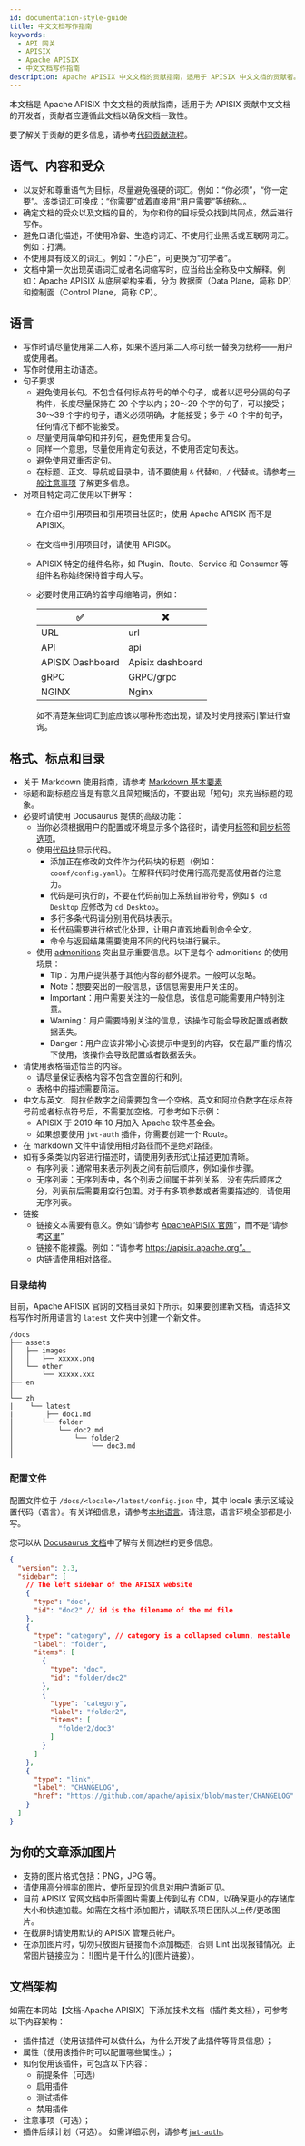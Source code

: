 ```yaml
---
id: documentation-style-guide
title: 中文文档写作指南
keywords:
  - API 网关
  - APISIX
  - Apache APISIX
  - 中文文档写作指南
description: Apache APISIX 中文文档的贡献指南，适用于 APISIX 中文文档的贡献者。
---
```


本文档是 Apache APISIX 中文文档的贡献指南，适用于为 APISIX 贡献中文文档的开发者，贡献者应遵循此文档以确保文档一致性。

要了解关于贡献的更多信息，请参考[代码贡献流程](../docs/general/contributor-guide.md)。

## 语气、内容和受众

- 以友好和尊重语气为目标，尽量避免强硬的词汇。例如：“你必须”，“你一定要”。该类词汇可换成：“你需要”或着直接用“用户需要”等统称。。
- 确定文档的受众以及文档的目的，为你和你的目标受众找到共同点，然后进行写作。
- 避免口语化描述，不使用冷僻、生造的词汇、不使用行业黑话或互联网词汇。例如：打满。
- 不使用具有歧义的词汇。例如：“小白”，可更换为“初学者”。
- 文档中第一次出现英语词汇或者名词缩写时，应当给出全称及中文解释。例如：Apache APISIX 从底层架构来看，分为 数据面（Data Plane，简称 DP）和控制面（Control Plane，简称 CP）。

## 语言

- 写作时请尽量使用第二人称，如果不适用第二人称可统一替换为统称——用户或使用者。
- 写作时使用主动语态。
- 句子要求
  - 避免使用长句。不包含任何标点符号的单个句子，或者以逗号分隔的句子构件，长度尽量保持在 20 个字以内；20～29 个字的句子，可以接受；30～39 个字的句子，语义必须明确，才能接受；多于 40 个字的句子，任何情况下都不能接受。
  - 尽量使用简单句和并列句，避免使用复合句。
  - 同样一个意思，尽量使用肯定句表达，不使用否定句表达。
  - 避免使用双重否定句。
  - 在标题、正文、导航或目录中，请不要使用 `&` 代替`和`，`/` 代替`或`。请参考[一般注意事项](https://developers.google.com/style/accessibility#general-dos-and-donts) 了解更多信息。
- 对项目特定词汇使用以下拼写：
  - 在介绍中引用项目和引用项目社区时，使用 Apache APISIX 而不是 APISIX。
  - 在文档中引用项目时，请使用 APISIX。
  - APISIX 特定的组件名称，如 Plugin、Route、Service 和 Consumer 等组件名称始终保持首字母大写。
  - 必要时使用正确的首字母缩略词，例如：

    | ✅              | ❌               |
    | ---------------- | ---------------- |
    | URL              | url              |
    | API              | api              |
    | APISIX Dashboard | Apisix dashboard |
    | gRPC             | GRPC/grpc        |
    | NGINX            | Nginx            |

    如不清楚某些词汇到底应该以哪种形态出现，请及时使用搜索引擎进行查询。

## 格式、标点和目录

- 关于 Markdown 使用指南，请参考 [Markdown 基本要素](https://shd101wyy.github.io/markdown-preview-enhanced/#/zh-cn/markdown-basics)
- 标题和副标题应当是有意义且简短概括的，不要出现「短句」来充当标题的现象。
- 必要时请使用 Docusaurus 提供的高级功能：
  - 当你必须根据用户的配置或环境显示多个路径时，请使用[标签](https://docusaurus.io/docs/next/markdown-features/tabs)和[同步标签选项](https://docusaurus.io/docs/next/markdown-features/tabs#syncing-tab-choices)。
  - 使用[代码块](https://docusaurus.io/docs/next/markdown-features/code-blocks)显示代码。
    - 添加正在修改的文件作为代码块的标题（例如：`coonf/config.yaml`）。在解释代码时使用行高亮提高使用者的注意力。
    - 代码是可执行的，不要在代码前加上系统自带符号，例如 `$ cd Desktop` 应修改为 `cd Desktop`。
    - 多行多条代码请分别用代码块表示。
    - 长代码需要进行格式化处理，让用户直观地看到命令全文。
    - 命令与返回结果需要使用不同的代码块进行展示。
  - 使用 [admonitions](https://docusaurus.io/docs/next/markdown-features/admonitions) 突出显示重要信息。以下是每个 admonitions 的使用场景：
    - Tip：为用户提供基于其他内容的额外提示。一般可以忽略。
    - Note：想要突出的一般信息，该信息需要用户关注的。
    - Important：用户需要关注的一般信息，该信息可能需要用户特别注意。
    - Warning：用户需要特别关注的信息，该操作可能会导致配置或者数据丢失。
    - Danger：用户应该非常小心该提示中提到的内容，仅在最严重的情况下使用，该操作会导致配置或者数据丢失。
- 请使用表格描述恰当的内容。
  - 请尽量保证表格内容不包含空置的行和列。
  - 表格中的描述需要简洁。
- 中文与英文、阿拉伯数字之间需要包含一个空格。英文和阿拉伯数字在标点符号前或者标点符号后，不需要加空格。可参考如下示例：
  - APISIX 于 2019 年 10 月加入 Apache 软件基金会。
  - 如果想要使用 `jwt-auth` 插件，你需要创建一个 Route。
- 在 markdown 文件中请使用相对路径而不是绝对路径。
- 如有多条类似内容进行描述时，请使用列表形式让描述更加清晰。
  - 有序列表：通常用来表示列表之间有前后顺序，例如操作步骤。
  - 无序列表：无序列表中，各个列表之间属于并列关系，没有先后顺序之分，列表前后需要用空行包围。对于有多项参数或者需要描述的，请使用无序列表。
- 链接
  - 链接文本需要有意义。例如“请参考 [ApacheAPISIX 官网](https://apisix.apache.org/)”，而不是“请参考[这里](https://apisix.apache.org/)”
  - 链接不能裸露。例如：“请参考 https://apisix.apache.org”。
  - 内链请使用相对路径。

### 目录结构

目前，Apache APISIX 官网的文档目录如下所示。如果要创建新文档，请选择文档写作时所用语言的 `latest` 文件夹中创建一个新文件。

```text
/docs
├── assets
│   ├── images
│   │   ├── xxxxx.png
│   └── other
│       └── xxxxx.xxx
├── en
│
└── zh
|    └── latest
|        ├── doc1.md
│       └── folder
│           └── doc2.md
│               └── folder2
│                   └── doc3.md
│

```

### 配置文件

配置文件位于 `/docs/<locale>/latest/config.json` 中，其中 locale 表示区域设置代码（语言）。有关详细信息，请参考[本地语言](https://www.science.co.il/language/Locale-codes.php)。请注意，语言环境全部都是小写。

您可以从 [Docusaurus 文档](https://v2.docusaurus.io/docs/next/sidebar)中了解有关侧边栏的更多信息。

```json
{
  "version": 2.3,
  "sidebar": [
    // The left sidebar of the APISIX website
    {
      "type": "doc",
      "id": "doc2" // id is the filename of the md file
    },
    {
      "type": "category", // category is a collapsed column, nestable
      "label": "folder",
      "items": [
        {
          "type": "doc",
          "id": "folder/doc2"
        },
        {
          "type": "category",
          "label": "folder2",
          "items": [
            "folder2/doc3"
          ]
        }
      ]
    },
    {
      "type": "link",
      "label": "CHANGELOG",
      "href": "https://github.com/apache/apisix/blob/master/CHANGELOG"
    }
  ]
}
```

## 为你的文章添加图片

- 支持的图片格式包括：PNG，JPG 等。
- 请使用高分辨率的图片，使所呈现的信息对用户清晰可见。
- 目前 APISIX 官网文档中所需图片需要上传到私有 CDN，以确保更小的存储库大小和快速加载。如需在文档中添加图片，请联系项目团队以上传/更改图片。
- 在截屏时请使用默认的 APISIX 管理员帐户。
- 在添加图片时，切勿只放图片链接而不添加概述，否则 Lint 出现报错情况。正常图片链接应为： ![图片是干什么的](图片链接）。

## 文档架构

如需在本网站【文档-Apache APISIX】下添加技术文档（插件类文档），可参考以下内容架构：

- 插件描述（使用该插件可以做什么，为什么开发了此插件等背景信息）；
- 属性（使用该插件时可以配置哪些属性。）；
- 如何使用该插件，可包含以下内容：
  - 前提条件（可选）
  - 启用插件
  - 测试插件
  - 禁用插件
- 注意事项（可选）；
- 插件后续计划（可选）。
如需详细示例，请参考[`jwt-auth`](https://apisix.apache.org/zh/docs/apisix/plugins/jwt-auth)。
